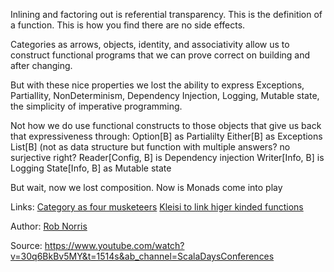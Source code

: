 Inlining and factoring out is referential transparency. This is the definition of a function. This is how you find there are no side effects. 

Categories as arrows, objects, identity, and associativity allow us to construct functional programs that we can prove correct on building and after changing.

But with these nice properties we lost the ability to express Exceptions, Partiallity, NonDeterminism, Dependency Injection, Logging, Mutable state, the simplicity of imperative programming.

Not how we do use functional constructs to those objects that give us back that expressiveness through: 
Option[B] as Partialilty
Either[B] as Exceptions 
List[B] (not as data structure but function with multiple answers? no surjective right?
Reader[Config, B] is Dependency injection
Writer[Info, B] is Logging
State[Info, B] as Mutable state

But wait, now we lost composition. Now is Monads come into play

Links:
[Category as four musketeers](categories_as_four_musketeers.md)
[Kleisi to link higer kinded functions](kleisi_to_link_higher_kinded_functions.md)


Author: [Rob Norris](authors/../../authors/rob_norris.md)

Source: https://www.youtube.com/watch?v=30q6BkBv5MY&t=1514s&ab_channel=ScalaDaysConferences